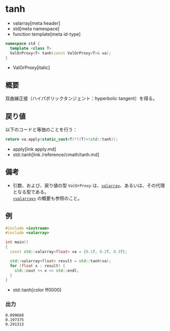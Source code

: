 # tanh
* valarray[meta header]
* std[meta namespace]
* function template[meta id-type]

```cpp
namespace std {
  template <class T>
  ValOrProxy<T> tanh(const ValOrProxy<T>& va);
}
```
* ValOrProxy[italic]

## 概要
双曲線正接（ハイパボリックタンジェント：hyperbolic tangent）を得る。


## 戻り値
以下のコードと等価のことを行う：

```cpp
return va.apply(static_cast<T(*)(T)>(std::tanh));
```
* apply[link apply.md]
* std::tanh[link /reference/cmath/tanh.md]


## 備考
- 引数、および、戻り値の型 *`ValOrProxy`* は、[`valarray`](../valarray.md)、あるいは、その代理となる型である。  
	[`<valarray>`](../../valarray.md) の概要も参照のこと。


## 例
```cpp example
#include <iostream>
#include <valarray>

int main()
{
  const std::valarray<float> va = {0.1f, 0.2f, 0.3f};

  std::valarray<float> result = std::tanh(va);
  for (float x : result) {
    std::cout << x << std::endl;
  }
}
```
* std::tanh[color ff0000]

### 出力
```
0.099668
0.197375
0.291313
```


